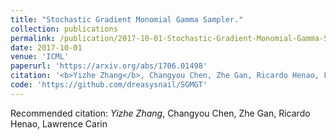 ```yaml
---
title: "Stochastic Gradient Monomial Gamma Sampler."
collection: publications
permalink: /publication/2017-10-01-Stochastic-Gradient-Monomial-Gamma-Sampler
date: 2017-10-01
venue: 'ICML'
paperurl: 'https://arxiv.org/abs/1706.01498'
citation: '<b>Yizhe Zhang</b>, Changyou Chen, Zhe Gan, Ricardo Henao, Lawrence Carin'
code: 'https://github.com/dreasysnail/SGMGT'
---
```

Recommended citation: *Yizhe Zhang*, Changyou Chen, Zhe Gan, Ricardo Henao, Lawrence Carin